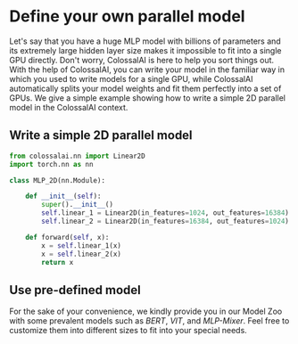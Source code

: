 # Define your own parallel model

Let's say that you have a huge MLP model with billions of parameters and its extremely large hidden layer size makes it
impossible to fit into a single GPU directly. Don't worry, ColossalAI is here to help you sort things out. With the help of ColossalAI, 
you can write your model in the familiar way in which you used to write models for a single GPU, while ColossalAI automatically 
splits your model weights and fit them perfectly into a set of GPUs. We give a simple example showing how to write a simple 
2D parallel model in the ColossalAI context.

## Write a simple 2D parallel model

```python
from colossalai.nn import Linear2D
import torch.nn as nn

class MLP_2D(nn.Module):

    def __init__(self):
        super().__init__()
        self.linear_1 = Linear2D(in_features=1024, out_features=16384)
        self.linear_2 = Linear2D(in_features=16384, out_features=1024)

    def forward(self, x):
        x = self.linear_1(x)
        x = self.linear_2(x)
        return x
```

## Use pre-defined model

For the sake of your convenience, we kindly provide you in our Model Zoo with some prevalent models such as *BERT*, *VIT*, 
and *MLP-Mixer*. Feel free to customize them into different sizes to fit into your special needs.
